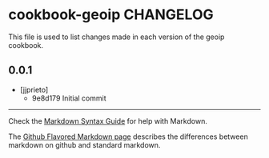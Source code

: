 cookbook-geoip CHANGELOG
==========================

This file is used to list changes made in each version of the geoip cookbook.

0.0.1
-----
- [jjprieto]
  - 9e8d179 Initial commit

- - -
Check the [Markdown Syntax Guide](http://daringfireball.net/projects/markdown/syntax) for help with Markdown.

The [Github Flavored Markdown page](http://github.github.com/github-flavored-markdown/) describes the differences between markdown on github and standard markdown.
